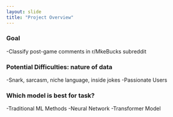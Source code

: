 ```yaml
---
layout: slide
title: "Project Overview"
---
```

### Goal
-Classify post-game comments in r/MkeBucks subreddit

### Potential Difficulties: nature of data
-Snark, sarcasm, niche language, inside jokes
-Passionate Users
### Which model is best for task?
-Traditional ML Methods
-Neural Network
-Transformer Model


